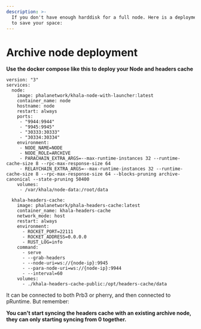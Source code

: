 ```yaml
---
description: >-
  If you don't have enough harddisk for a full node. Here is a deployment method
  to save your space:
---
```


# Archive node deployment

**Use the docker compose like this to deploy your Node and headers cache**

```docker
version: "3"
services:
  node:
    image: phalanetwork/khala-node-with-launcher:latest
    container_name: node
    hostname: node
    restart: always
    ports:
     - "9944:9944"
     - "9945:9945"
     - "30333:30333"
     - "30334:30334"
    environment:
     - NODE_NAME=NODE
     - NODE_ROLE=ARCHIVE
     - PARACHAIN_EXTRA_ARGS=--max-runtime-instances 32 --runtime-cache-size 8 --rpc-max-response-size 64
     - RELAYCHAIN_EXTRA_ARGS=--max-runtime-instances 32 --runtime-cache-size 8 --rpc-max-response-size 64 --blocks-pruning archive-canonical --state-pruning 50400
    volumes:
     - /var/khala/node-data:/root/data

  khala-headers-cache:
    image: phalanetwork/phala-headers-cache:latest
    container_name: khala-headers-cache
    network_mode: host
    restart: always
    environment:
      - ROCKET_PORT=22111
      - ROCKET_ADDRESS=0.0.0.0
      - RUST_LOG=info
    command:
      - serve
      - --grab-headers
      - --node-uri=ws://{node-ip}:9945
      - --para-node-uri=ws://{node-ip}:9944
      - --interval=60
    volumes:
      - ./khala-headers-cache-public:/opt/headers-cache/data
```

It can be connected to both Prb3 or pherry, and then connected to pRuntime. But remember:

**You can't start syncing the headers cache with an existing archive node, they can only starting syncing from 0 together.**
